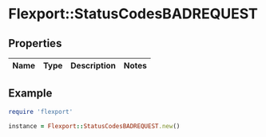 # Flexport::StatusCodesBADREQUEST

## Properties

| Name | Type | Description | Notes |
| ---- | ---- | ----------- | ----- |

## Example

```ruby
require 'flexport'

instance = Flexport::StatusCodesBADREQUEST.new()
```

